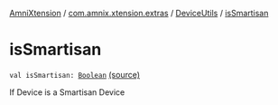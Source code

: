 [AmniXtension](../../index.md) / [com.amnix.xtension.extras](../index.md) / [DeviceUtils](index.md) / [isSmartisan](./is-smartisan.md)

# isSmartisan

`val isSmartisan: `[`Boolean`](https://kotlinlang.org/api/latest/jvm/stdlib/kotlin/-boolean/index.html) [(source)](https://github.com/AmniX/AmniXTension/tree/master/AmniXtension/src/main/java/com/amnix/xtension/extras/DeviceUtils.kt#L137)

If Device is a Smartisan Device

